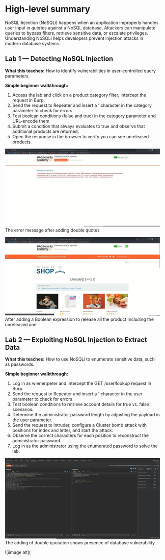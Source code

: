 # High-level summary

NoSQL Injection (NoSQLi) happens when an application improperly handles user input in queries against a NoSQL database. Attackers can manipulate queries to bypass filters, retrieve sensitive data, or escalate privileges. Understanding NoSQLi helps developers prevent injection attacks in modern database systems.

## Lab 1 — Detecting NoSQL Injection

**What this teaches:** How to identify vulnerabilities in user-controlled query parameters.

**Simple beginner walkthrough:**

1. Access the lab and click on a product category filter, intercept the request in Burp.
2. Send the request to Repeater and insert a ' character in the category parameter to check for errors.
3. Test boolean conditions (false and true) in the category parameter and URL-encode them.
4. Submit a condition that always evaluates to true and observe that additional products are returned.
5. Open the response in the browser to verify you can see unreleased products.

![iimage alt](https://github.com/Lispectree/web-sec/blob/253d2075a3f816d1f91a4a6ace76704293517a3a/web-security-labs/labs/nosqli/NOSQLI%20LAB1%20PHOTO1.jpg)
The error message after adding double quotes


![iimage alt](https://github.com/Lispectree/web-sec/blob/92031feb56f1238c27190f29230c012678466d25/web-security-labs/labs/nosqli/NOSQLI%20LAB1%20PHOTO2.jpg)
After adding a Boolean expression to release all the product including the unreleased one

## Lab 2 — Exploiting NoSQL Injection to Extract Data

**What this teaches:** How to use NoSQLi to enumerate sensitive data, such as passwords.

**Simple beginner walkthrough:**

1. Log in as wiener\:peter and intercept the GET /user/lookup request in Burp.
2. Send the request to Repeater and insert a ' character in the user parameter to check for errors.
3. Test boolean conditions to retrieve account details for true vs. false scenarios.
4. Determine the administrator password length by adjusting the payload in the user parameter.
5. Send the request to Intruder, configure a Cluster bomb attack with positions for index and letter, and start the attack.
6. Observe the correct characters for each position to reconstruct the administrator password.
7. Log in as the administrator using the enumerated password to solve the lab.

![iimage alt](https://github.com/Lispectree/web-sec/blob/955564d9fd1f8c0d8b57fd2bfef25a0ee3ff2d45/web-security-labs/labs/nosqli/NOSQLI%20LAB2%20PHOTO1.jpg)
The adding of double quotation shows presence of database vulnerability


![iimage alt](


